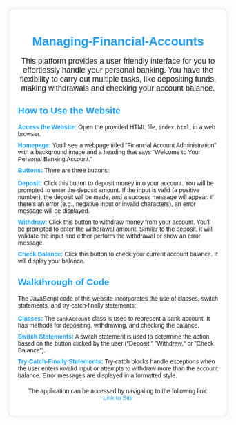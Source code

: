<!DOCTYPE html>
<html lang="en">
<body>
    <div style="font-family: Arial, sans-serif; background-color: #f0f0f0; margin: 0; padding: 0;">
        <div style="max-width: 800px; margin: 0 auto; padding: 20px; background-color: #fff; box-shadow: 0 0 10px rgba(0, 0, 0, 0.1); border-radius: 10px;">
            <h1 style="color: #1fa0ff; text-align: center;">Managing-Financial-Accounts</h1>
            <p style="font-size: 18px; text-align: center;">This platform provides a user friendly interface for you to effortlessly handle your personal banking. You have the flexibility to carry out multiple tasks, like depositing funds, making withdrawals and checking your account balance.</p>
            <h2 style="color: #1fa0ff;">How to Use the Website</h2>
            <ul style="list-style: none; padding: 0;">
                <li style="margin-bottom: 10px;"><strong style="color: #1fa0ff;">Access the Website:</strong> Open the provided HTML file, <code>index.html</code>, in a web browser.</li>
                <li style="margin-bottom: 10px;"><strong style="color: #1fa0ff;">Homepage:</strong> You'll see a webpage titled "Financial Account Administration" with a background image and a heading that says "Welcome to Your Personal Banking Account."</li>
                <li style="margin-bottom: 10px;"><strong style="color: #1fa0ff;">Buttons:</strong> There are three buttons:</li>
                <ul style="list-style: none; padding: 0;">
                    <li style="margin-bottom: 10px;"><strong style="color: #1fa0ff;">Deposit:</strong> Click this button to deposit money into your account. You will be prompted to enter the deposit amount. If the input is valid (a positive number), the deposit will be made, and a success message will appear. If there's an error (e.g., negative input or invalid characters), an error message will be displayed.</li>
                    <li style="margin-bottom: 10px;"><strong style="color: #1fa0ff;">Withdraw:</strong> Click this button to withdraw money from your account. You'll be prompted to enter the withdrawal amount. Similar to the deposit, it will validate the input and either perform the withdrawal or show an error message.</li>
                    <li style="margin-bottom: 10px;"><strong style="color: #1fa0ff;">Check Balance:</strong> Click this button to check your current account balance. It will display your balance.</li>
                </ul>
            </ul>
            <h2 style="color: #1fa0ff;">Walkthrough of Code</h2>
            <p>The JavaScript code of this website incorporates the use of classes, switch statements, and try-catch-finally statements:</p>
            <ul style="list-style: none; padding: 0;">
                <li style="margin-bottom: 10px;"><strong style="color: #1fa0ff;">Classes:</strong> The <code>BankAccount</code> class is used to represent a bank account. It has methods for depositing, withdrawing, and checking the balance.</li>
                <li style="margin-bottom: 10px;"><strong style="color: #1fa0ff;">Switch Statements:</strong> A switch statement is used to determine the action based on the button clicked by the user ("Deposit," "Withdraw," or "Check Balance").</li>
                <li style="margin-bottom: 10px;"><strong style="color: #1fa0ff;">Try-Catch-Finally Statements:</strong> Try-catch blocks handle exceptions when the user enters invalid input or attempts to withdraw more than the account balance. Error messages are displayed in a formatted style.</li>
            </ul>
            <!-- Link to your website -->
            <p style="text-align: center; margin-top: 20px;">
    The application can be accessed by navigating to the following link:
                <br>
   <a href="https://finance-cfc9e.web.app" style="color: #1fa0ff; text-decoration: none;">Link to Site</a>
</p>
     </div>
    </div>
</body>
</html>
